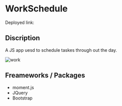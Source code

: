 # WorkSchedule
Deployed link:

## Discription
A JS app uesd to schedule taskes through out the day.

![work](https://user-images.githubusercontent.com/90799809/225658288-e87731a6-f181-4a4b-bd37-0f23b9a9df65.png)

## Freameworks / Packages
- moment.js
- JQuery
- Bootstrap
